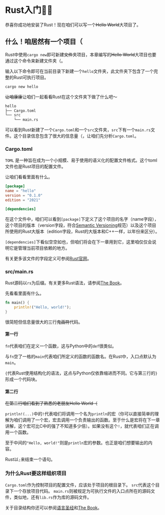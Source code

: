 # Rust入门🦀🚪

恭喜你成功地安装了Rust！现在咱们可以写一个~~Hello World~~大项目了。

## 什么！咱居然有一个项目（

Rust中使用`cargo new`即可新建~~文件夹~~项目，本章编写的~~Hello World~~大项目也要通过这个命令来新建文件夹（。

输入以下命令即可在当前目录下新建一个`hello`文件夹，此文件夹下包含了一个完整的Rust可执行项目。

```bash
cargo new hello
```

~~让咱康康~~让咱们一起看看Rust在这个文件夹下做了什么吧～

```bash
hello
├── Cargo.toml
└── src
    └── main.rs
```

可以看到Rust新建了一个`Cargo.toml`和一个`src`文件夹，`src`下有一个`main.rs`文件。这个目录信息包含了很大的信息量（，让咱们先分析`Cargo.toml`。

### Cargo.toml

`TOML` 是一种旨在成为一个小规模、易于使用的语义化的配置文件格式。这个toml文件也是Rust项目的配置文件。

让咱们看看里面有什么。

```toml
[package]
name = "hello"
version = "0.1.0"
edition = "2021"

[dependencies]
```

在这个文件中，咱们可以看到`[package]`下定义了这个项目的名字（name字段），这个项目的版本（version字段，符合[Semantic Versioning](https://semver.org/spec/v2.0.0.html)规范）以及这个项目所使用的Rust大版本（edition字段，Rust的大版本和C++一样，以年份来区分）。

`[dependencies]`下看似空空如也，但咱们将会在下一章用到它，这里咱仅仅会说明它是管理当前项目依赖的地方。

有关更多该文件的字段定义可参阅[Rust官网](https://doc.rust-lang.org/cargo/reference/manifest.html)。

### src/main.rs

Rust源码以`rs`为后缀。有关更多Rust语法，请参阅[The Book](https://doc.rust-lang.org/book/ch03-00-common-programming-concepts.html)。

先看看里面有什么。

```rust
fn main() {
    println!("Hello, world!");
}
```

很简短但信息量很大的三行~~鬼画符~~代码。

#### 第一行

`fn`代表咱们在定义一个函数，这与Python中的`def`很类似。

与`fn`空了一格的`main`代表咱们所定义的函数的函数名。在Rust中，入口点默认为`main`。

`{`代表Rust使用结构化的语法，这点与Python仅依靠缩进而不同。它与第三行的`}`形成一个代码块。

#### 第二行

~~在第二行咱们看到了熟悉的老朋友Hello World（~~

`println!(...)`中的`!`代表咱们将调用一个名为`println`的宏（你可以直接简单的理解为咱们调用了一个宏，宏去调用一个负责输出的函数。至于什么是宏将在下一章讲解，这个宏可比C中的强了不知道多少倍）。如果没有这个`!`，就代表咱们正在调用一个函数。

至于中间的`"Hello, world!"`则是`println`宏的参数。也正是咱们想要输出的内容。

Rust以`;`来结束一个语句。

### 为什么Rust要这样组织项目

`Cargo.toml`作为控制项目的配置文件，应该处于项目的根目录下。
`src`代表这个目录下一个存放项目代码。
`main.rs`则被规定为可执行文件的入口点所在的源码文件，类似地，还有`lib.rs`作为库的源码文件。

关于目录结构你还可以参阅[语言圣经](https://course.rs/cargo/guide/package-layout.html)和[The Book](https://doc.rust-lang.org/book/ch07-00-managing-growing-projects-with-packages-crates-and-modules.html)。
